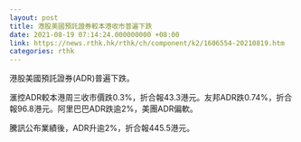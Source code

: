 ```yaml
---
layout: post
title: 港股美國預託證券較本港收市普遍下跌
date: 2021-08-19 07:14:24.000000000 +08:00
link: https://news.rthk.hk/rthk/ch/component/k2/1606554-20210819.htm
categories: rthk
---
```


港股美國預託證券(ADR)普遍下跌。

滙控ADR較本港周三收市價跌0.3%，折合報43.3港元。友邦ADR跌0.74%，折合報96.8港元。阿里巴巴ADR跌逾2%，美團ADR偏軟。

騰訊公布業績後，ADR升逾2%，折合報445.5港元。
